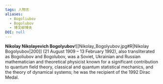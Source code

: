 ```yaml
---
tags: 人物志
aliases:
  - Bogoliubov
  - Bogolubov
  - 博戈柳博夫
DOI: null
---
```


**Nikolay Nikolayevich Bogolyubov**![[Nikolay_Bogolyubov.jpg#R|Nikolay Bogolyubov|200]] (21 August 1909 – 13 February 1992), also transliterated as Bogoliubov and Bogolubov, was a Soviet, Ukrainian and Russian mathematician and theoretical physicist known for a significant contribution to quantum field theory, classical and quantum statistical mechanics, and the theory of dynamical systems; he was the recipient of the 1992 Dirac Medal.